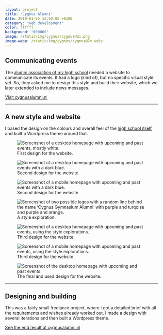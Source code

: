 ```yaml
---
layout: project
title: "Cygnus Alumni"
date: 2019-01-05 12:00:00 +0100
category: "web development"
color: ffffff
background: "000066"
image: /static/img/cygnus/cygnus@2x.png
image-webp: /static/img/cygnus/cygnus@2x.webp
---
```


## Communicating events

The [alumni association of my high school](https://cygnusalumni.nl) needed a website to communicate its events. It had a logo (kind of), but no specific visual style yet. So, they asked me to design this style and build their website, which we later extended to include news messages.

<a href="https://cygnusalumni.nl" class="button" target="_blank" rel="noreferrer">Visit cygnusalumni.nl</a>

---

## A new style and website

I based the design on the colours and overall feel of the [high school itself](http://www.cygnusgymnasium.nl/) and built a Wordpress theme around that.

<div class="project__picture-group">

  <figure class="project__picture">
    <picture>
      <source data-srcset="/static/img/cygnus/desktop-1.webp 1x,
          /static/img/cygnus/desktop-1@2x.webp 2x"
        type="image/webp" class="lazy">
      <img loading="lazy" class="project__image lazy" alt="Screenshot of a desktop homepage with upcoming and past events, mostly white."
        data-srcset="/static/img/cygnus/desktop-1.png 1x,
          /static/img/cygnus/desktop-1@2x.png 2x"
        src="/static/img/placeholder.jpg"
        data-src="/static/img/cygnus/desktop-1.png">
    </picture>
    <figcaption class="project__caption">
      First design for the website.
    </figcaption>
  </figure>

  <figure class="project__picture">
    <picture>
      <source data-srcset="/static/img/cygnus/desktop-2.webp 1x,
          /static/img/cygnus/desktop-2.webp 2x"
        type="image/webp" class="lazy">
      <img loading="lazy" class="project__image lazy" alt="Screenshot of a desktop homepage with upcoming and past events with a dark blue."
        data-srcset="/static/img/cygnus/desktop-2.png 1x,
          /static/img/cygnus/desktop-2.png 2x"
        src="/static/img/placeholder.jpg"
        data-src="/static/img/cygnus/desktop-2.png">
    </picture>
    <figcaption class="project__caption">
      Second design for the website.
    </figcaption>
  </figure>

  <figure class="project__picture">
    <picture>
      <source data-srcset="/static/img/cygnus/mobile-2.webp 1x,
          /static/img/cygnus/mobile-2.webp 2x"
        type="image/webp" class="lazy">
      <img loading="lazy" class="project__image lazy" alt="Screenshot of a mobile homepage with upcoming and past events with a dark blue."
        data-srcset="/static/img/cygnus/mobile-2.png 1x,
          /static/img/cygnus/mobile-2.png 2x"
        src="/static/img/placeholder.jpg"
        data-src="/static/img/cygnus/mobile-2.png">
    </picture>
    <figcaption class="project__caption">
      Second design for the website.
    </figcaption>
  </figure>

  <figure class="project__picture">
    <picture>
      <source data-srcset="/static/img/cygnus/style-exploration.webp 1x,
          /static/img/cygnus/style-exploration.webp 2x"
        type="image/webp" class="lazy">
      <img loading="lazy" class="project__image lazy" alt="Screenshot of two possible logos with a random line behind the name ‘Cygnus Gymnasium Alumni’ with purple and turqoise and purple and orange."
        data-srcset="/static/img/cygnus/style-exploration.png 1x,
          /static/img/cygnus/style-exploration.png 2x"
        src="/static/img/placeholder.jpg"
        data-src="/static/img/cygnus/style-exploration.png">
    </picture>
    <figcaption class="project__caption">
      A style exploration.
    </figcaption>
  </figure>

  <figure class="project__picture">
    <picture>
      <source data-srcset="/static/img/cygnus/desktop-3.webp 1x,
          /static/img/cygnus/desktop-3.webp 2x"
        type="image/webp" class="lazy">
      <img loading="lazy" class="project__image lazy" alt="Screenshot of a desktop homepage with upcoming and past events, using the style explorations."
        data-srcset="/static/img/cygnus/desktop-3.png 1x,
          /static/img/cygnus/desktop-3.png 2x"
        src="/static/img/placeholder.jpg"
        data-src="/static/img/cygnus/desktop-3.png">
    </picture>
    <figcaption class="project__caption">
      Third design for the website.
    </figcaption>
  </figure>

  <figure class="project__picture">
    <picture>
      <source data-srcset="/static/img/cygnus/mobile-3.webp 1x,
          /static/img/cygnus/mobile-3.webp 2x"
        type="image/webp" class="lazy">
      <img loading="lazy" class="project__image lazy" alt="Screenshot of a mobile homepage with upcoming and past events, using the style explorations."
        data-srcset="/static/img/cygnus/mobile-3.png 1x,
          /static/img/cygnus/mobile-3.png 2x"
        src="/static/img/placeholder.jpg"
        data-src="/static/img/cygnus/mobile-3.png">
    </picture>
    <figcaption class="project__caption">
      Third design for the website.
    </figcaption>
  </figure>

  <figure class="project__picture">
    <picture>
      <source data-srcset="/static/img/cygnus/frontpage.webp 1x,
          /static/img/cygnus/frontpage@2x.webp 2x"
        type="image/webp" class="lazy">
      <img loading="lazy" class="project__image lazy" alt="Screenshot of the desktop homepage with upcoming and past events."
        data-srcset="/static/img/cygnus/frontpage.png 1x,
          /static/img/cygnus/frontpage@2x.png 2x"
        src="/static/img/placeholder.jpg"
        data-src="/static/img/cygnus/frontpage.png">
    </picture>
    <figcaption class="project__caption">
      The final and used design for the website.
    </figcaption>
  </figure>

</div>


---

## Designing and building

This was a fairly small freelance project, where I got a detailed brief with all the requirements and wishes already worked out. I made a design with several iterations and then built a Wordpress theme.

<a href="https://cygnusalumni.nl" class="button" target="_blank" rel="noreferrer">See the end result at cygnusalumni.nl</a>
